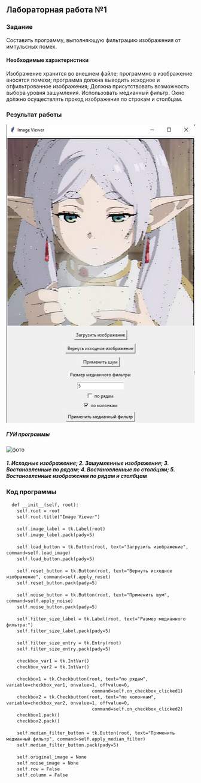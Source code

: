 ## Лабораторная работа №1

### Задание

Составить программу, выполняющую фильтрацию изображения от импульсных помех.

#### Необходимые характеристики

Изображение хранится во внешнем файле;
программно в изображение вносятся помехи;
программа должна выводить исходное и отфильтрованное изображения;
Должна присутствовать возможность выбора уровня зашумления.
Использовать медианный фильтр. Окно должно осуществлять проход изображения по строкам и столбцам.

### Результат работы

![результат](./images/program.png)

##### ГУИ программы

![фото](./images/examples.png)

##### 1. Исходные изображение; 2. Зашумленные изображения; 3. Востановленные по рядам; 4. Востановленные по столбцам; 5. Востановленные изображения по рядам и столбцам

### Код программы

```
  def __init__(self, root):
    self.root = root
    self.root.title("Image Viewer")

    self.image_label = tk.Label(root)
    self.image_label.pack(pady=5)

    self.load_button = tk.Button(root, text="Загрузить изображение", command=self.load_image)
    self.load_button.pack(pady=5)

    self.reset_button = tk.Button(root, text="Вернуть исходное изображение", command=self.apply_reset)
    self.reset_button.pack(pady=5)

    self.noise_button = tk.Button(root, text="Применить шум", command=self.apply_noise)
    self.noise_button.pack(pady=5)

    self.filter_size_label = tk.Label(root, text="Размер медианного фильтра:")
    self.filter_size_label.pack(pady=5)

    self.filter_size_entry = tk.Entry(root)
    self.filter_size_entry.pack(pady=5)

    checkbox_var1 = tk.IntVar()
    checkbox_var2 = tk.IntVar()

    checkbox1 = tk.Checkbutton(root, text="по рядам", variable=checkbox_var1, onvalue=1, offvalue=0,
                                command=self.on_checkbox_clicked1)
    checkbox2 = tk.Checkbutton(root, text="по колонкам", variable=checkbox_var2, onvalue=1, offvalue=0,
                                command=self.on_checkbox_clicked2)
    checkbox1.pack()
    checkbox2.pack()

    self.median_filter_button = tk.Button(root, text="Применить медианный фильтр", command=self.apply_median_filter)
    self.median_filter_button.pack(pady=5)

    self.original_image = None
    self.noise_image = None
    self.row = False
    self.column = False
```
